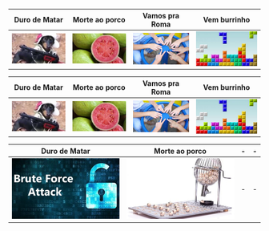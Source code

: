 Duro de Matar  | Morte ao porco | Vamos pra Roma | Vem burrinho
---|---|---|---
![](base/004/__capa.jpg)|![](base/005/__capa.jpg)|![](base/006/__capa.jpg)|![](base/007/__capa.jpg)

Duro de Matar  | Morte ao porco | Vamos pra Roma | Vem burrinho
---|---|---|---
![](base/004/__capa.jpg)|![](base/005/__capa.jpg)|![](base/006/__capa.jpg)|![](base/007/__capa.jpg)

Duro de Matar  | Morte ao porco | - | -
---|---|---|---
![](base/008/__capa.jpg)|![](base/010/__capa.jpg)| - | -
